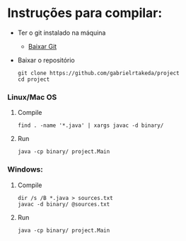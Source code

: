 # Instruções para compilar:

* Ter o git instalado na máquina
    * [Baixar Git](http://git-scm.com/downloads)

* Baixar o repositório
    ```
    git clone https://github.com/gabrielrtakeda/project
    cd project
    ```

### Linux/Mac OS

1. Compile
    ```
    find . -name '*.java' | xargs javac -d binary/
    ```

2. Run
    ```
    java -cp binary/ project.Main
    ```

### Windows:

1. Compile
    ```
    dir /s /B *.java > sources.txt
    javac -d binary/ @sources.txt
    ```

2. Run
    ```
    java -cp binary/ project.Main
    ```
